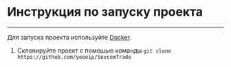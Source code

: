 # Инструкция по запуску проекта
---
Для запуска проекта используйте [Docker](https://www.docker.com/get-started/).  

1) Склонируйте проект с помошью команды ```git clone https://github.com/yeeeip/SovcomTrade```
